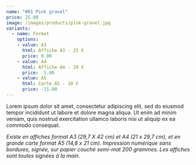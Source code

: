 ```yaml
---
name: "#01 Pink gravel"
price: 25.00
image: /images/products/pink-gravel.jpg
variants:
  - name: Format
    options:
    - value: A3
      html: Affiche A3 - 25 €
      price: 0.00
    - value: A4
      html: Affiche A4 - 20 €
      price: -5.00
    - value: A5
      html: Carte A5 - 10 €
      price: -15.00
---
```

Lorem ipsum dolor sit amet, consectetur adipiscing elit, sed do eiusmod tempor incididunt ut labore et dolore magna aliqua. Ut enim ad minim veniam, quis nostrud exercitation ullamco laboris nisi ut aliquip ex ea commodo consequat.

_Existe en affiches format A3 (29,7 X 42 cm) et A4 (21 x 29,7 cm), et en grande carte format A5 (14,8 x 21 cm). Impression numérique sans bordures, signée, sur papier couché semi-mat 200 grammes. Les affiches sont toutes signées à la main._
